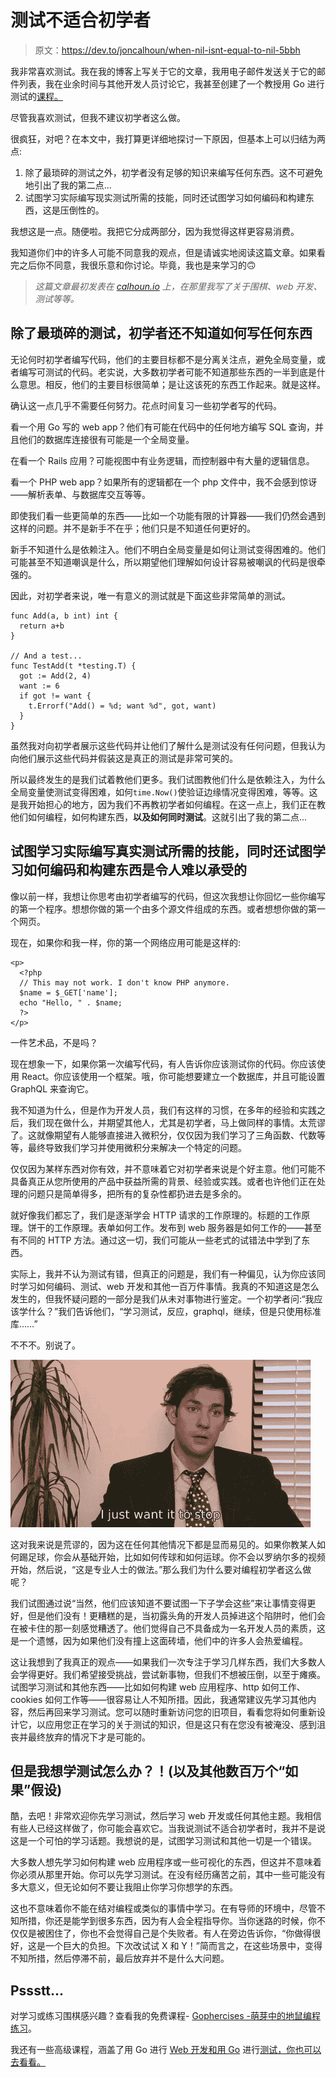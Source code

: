 # 测试不适合初学者

> 原文：<https://dev.to/joncalhoun/when-nil-isnt-equal-to-nil-5bbh>

我非常喜欢测试。我在我的博客上写关于它的文章，我用电子邮件发送关于它的邮件列表，我在业余时间与其他开发人员讨论它，我甚至创建了一个教授用 Go 进行测试的[课程。](https://testwithgo.com)

尽管我喜欢测试，但我不建议初学者这么做。

很疯狂，对吧？在本文中，我打算更详细地探讨一下原因，但基本上可以归结为两点:

1.  除了最琐碎的测试之外，初学者没有足够的知识来编写任何东西。这不可避免地引出了我的第二点...
2.  试图学习实际编写现实测试所需的技能，同时还试图学习如何编码和构建东西，这是压倒性的。

我想这是一点。随便啦。我把它分成两部分，因为我觉得这样更容易消费。

我知道你们中的许多人可能不同意我的观点，但是请诚实地阅读这篇文章。如果看完之后你不同意，我很乐意和你讨论。毕竟，我也是来学习的🙃

> *这篇文章最初发表在 [calhoun.io](https://www.calhoun.io/testing-is-not-for-beginners/) 上，在那里我写了关于围棋、web 开发、测试等等。*

## 除了最琐碎的测试，初学者还不知道如何写任何东西

无论何时初学者编写代码，他们的主要目标都不是分离关注点，避免全局变量，或者编写可测试的代码。老实说，大多数初学者可能不知道那些东西的一半到底是什么意思。相反，他们的主要目标很简单；是让这该死的东西工作起来。就是这样。

确认这一点几乎不需要任何努力。花点时间复习一些初学者写的代码。

看一个用 Go 写的 web app？他们有可能在代码中的任何地方编写 SQL 查询，并且他们的数据库连接很有可能是一个全局变量。

在看一个 Rails 应用？可能视图中有业务逻辑，而控制器中有大量的逻辑信息。

看一个 PHP web app？如果所有的逻辑都在一个 php 文件中，我不会感到惊讶——解析表单、与数据库交互等等。

即使我们看一些更简单的东西——比如一个功能有限的计算器——我们仍然会遇到这样的问题。并不是新手不在乎；他们只是不知道任何更好的。

新手不知道什么是依赖注入。他们不明白全局变量是如何让测试变得困难的。他们可能甚至不知道嘲讽是什么，所以期望他们理解如何设计容易被嘲讽的代码是很牵强的。

因此，对初学者来说，唯一有意义的测试就是下面这些非常简单的测试。

```
func Add(a, b int) int {
  return a+b
}

// And a test...
func TestAdd(t *testing.T) {
  got := Add(2, 4)
  want := 6
  if got != want {
    t.Errorf("Add() = %d; want %d", got, want)
  }
} 
```

虽然我对向初学者展示这些代码并让他们了解什么是测试没有任何问题，但我认为向他们展示这些代码并假装这是真正的测试是非常可笑的。

所以最终发生的是我们试着教他们更多。我们试图教他们什么是依赖注入，为什么全局变量使测试变得困难，如何`time.Now()`使验证边缘情况变得困难，等等。这是我开始担心的地方，因为我们不再教初学者如何编程。在这一点上，我们正在教他们如何编程，如何构建东西，**以及如何同时测试**。这就引出了我的第二点...

## 试图学习实际编写真实测试所需的技能，同时还试图学习如何编码和构建东西是令人难以承受的

像以前一样，我想让你思考由初学者编写的代码，但这次我想让你回忆一些你编写的第一个程序。想想你做的第一个由多个源文件组成的东西。或者想想你做的第一个网页。

现在，如果你和我一样，你的第一个网络应用可能是这样的:

```
<p>
  <?php
  // This may not work. I don't know PHP anymore.
  $name = $_GET['name'];
  echo "Hello, " . $name;
  ?>
</p> 
```

一件艺术品，不是吗？

现在想象一下，如果你第一次编写代码，有人告诉你应该测试你的代码。你应该使用 React。你应该使用一个框架。哦，你可能想要建立一个数据库，并且可能设置 GraphQL 来查询它。

我不知道为什么，但是作为开发人员，我们有这样的习惯，在多年的经验和实践之后，我们现在做什么，并期望其他人，尤其是初学者，马上做同样的事情。太荒谬了。这就像期望有人能够直接进入微积分，仅仅因为我们学习了三角函数、代数等等，最终导致我们学习并使用微积分来解决一个特定的问题。

仅仅因为某样东西对你有效，并不意味着它对初学者来说是个好主意。他们可能不具备真正从您所使用的产品中获益所需的背景、经验或实践。或者也许他们正在处理的问题只是简单得多，把所有的复杂性都扔进去是多余的。

就好像我们都忘了，我们是逐渐学会 HTTP 请求的工作原理的。标题的工作原理。饼干的工作原理。表单如何工作。发布到 web 服务器是如何工作的——甚至有不同的 HTTP 方法。通过这一切，我们可能从一些老式的试错法中学到了东西。

实际上，我并不认为测试有错，但真正的问题是，我们有一种偏见，认为你应该同时学习如何编码、测试、web 开发和其他一百万件事情。我真的不知道这是怎么发生的，但我怀疑问题的一部分是我们从未对事物进行鉴定。一个初学者问:“我应该学什么？”我们告诉他们，“学习测试，反应，graphql，继续，但是只使用标准库……”

不不不。别说了。

[![I just want it to stop](img/523209c86b050831cbca6bed290513c3.png)](https://i.giphy.com/media/L0IU2cW8sFw8V2UIfP/giphy.gif)

这对我来说是荒谬的，因为这在任何其他情况下都是显而易见的。如果你教某人如何踢足球，你会从基础开始，比如如何传球和如何运球。你不会以罗纳尔多的视频开始，然后说，“这是专业人士的做法。”那么我们为什么要对编程初学者这么做呢？

我们试图通过说“当然，他们应该知道不要试图一下子学会这些”来让事情变得更好，但是他们没有！更糟糕的是，当初露头角的开发人员掉进这个陷阱时，他们会在被卡住的那一刻感觉糟透了。他们觉得自己不具备成为一名开发人员的素质，这是一个遗憾，因为如果他们没有撞上这面砖墙，他们中的许多人会热爱编程。

这让我想到了我真正的观点——如果我们一次专注于学习几样东西，我们大多数人会学得更好。我们希望接受挑战，尝试新事物，但我们不想被压倒，以至于瘫痪。试图学习测试和其他东西——比如如何构建 web 应用程序、http 如何工作、cookies 如何工作等——很容易让人不知所措。因此，我通常建议先学习其他内容，然后再回来学习测试。您可以随时重新访问您的旧项目，看看您将如何重新设计它，以应用您正在学习的关于测试的知识，但是这只有在您没有被淹没、感到沮丧并最终放弃的情况下才是可能的。

## 但是我想学测试怎么办？！(以及其他数百万个“如果”假设)

酷，去吧！非常欢迎你先学习测试，然后学习 web 开发或任何其他主题。我相信有些人已经这样做了，你可能会喜欢它。当我说测试不适合初学者时，我并不是说这是一个可怕的学习话题。我想说的是，试图学习测试和其他一切是一个错误。

大多数人想先学习如何构建 web 应用程序或一些可视化的东西，但这并不意味着你必须从那里开始。你可以先学习测试。在没有经历痛苦之前，其中一些可能没有多大意义，但无论如何不要让我阻止你学习你想学的东西。

这也不意味着你不能在结对编程或类似的事情中学习。在有导师的环境中，尽管不知所措，你还是能学到很多东西，因为有人会全程指导你。当你迷路的时候，你不仅仅是被困住了，你也不会觉得自己是个失败者。有人在旁边告诉你，“你做得很好，这是一个巨大的负担。下次改试试 X 和 Y！”简而言之，在这些场景中，变得不知所措，然后停滞不前，最后放弃并不是什么大问题。

## Pssstt...

对学习或练习围棋感兴趣？查看我的免费课程- [Gophercises -萌芽中的地鼠编程练习](https://gophercises.com)。

我还有一些高级课程，涵盖了用 Go 进行 [Web 开发和用 Go](https://www.usegolang.com/) 进行[测试，你也可以去看看。](https://testwithgo.com/)
